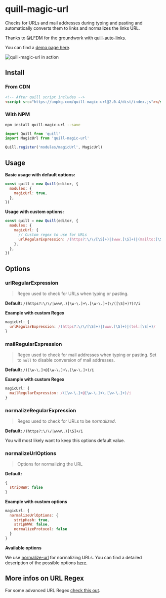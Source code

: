 # quill-magic-url

Checks for URLs and mail addresses during typing and pasting and automatically converts them to links and normalizes the links URL.

Thanks to [@LFDM](https://github.com/LFDM) for the groundwork with [quill-auto-links](https://github.com/SmallImprovements/quill-auto-links).

You can find a [demo page here](https://visualjerk.github.io/quill-magic-url/).

![quill-magic-url in action](https://github.com/visualjerk/quill-magic-url/blob/master/docs/quill-magic-url.gif?raw=true)

## Install

### From CDN

```html
<!-- After quill script includes -->
<script src="https://unpkg.com/quill-magic-url@2.0.4/dist/index.js"></script>
```

### With NPM

```bash
npm install quill-magic-url --save
```

```javascript
import Quill from 'quill'
import MagicUrl from 'quill-magic-url'

Quill.register('modules/magicUrl', MagicUrl)
```

## Usage

**Basic usage with default options:**

```javascript
const quill = new Quill(editor, {
  modules: {
    magicUrl: true,
  },
})
```

**Usage with custom options:**

```javascript
const quill = new Quill(editor, {
  modules: {
    magicUrl: {
      // Custom regex to use for URLs
      urlRegularExpression: /(https?:\/\/[\S]+)|(www.[\S]+)|(mailto:[\S]+)|(tel:[\S]+)/
    },
  },
})
```

## Options

### urlRegularExpression

> Regex used to check for URLs when typing or pasting.

**Default:** `/(https?:\/\/|www\.)[\w-\.]+\.[\w-\.]+(\/([\S]+)?)?/i`

**Example with custom Regex**

```javascript
magicUrl: {
  urlRegularExpression: /(https?:\/\/[\S]+)|(www.[\S]+)|(tel:[\S]+)/
}
```

### mailRegularExpression

> Regex used to check for mail addresses when typing or pasting. Set to `null` to disable conversion of mail addresses.

**Default:** `/([\w-\.]+@[\w-\.]+\.[\w-\.]+)/i`

**Example with custom Regex**

```javascript
magicUrl: {
  mailRegularExpression: /([\w-\.]+@[\w-\.]+\.[\w-\.]+)/i
}
```

### normalizeRegularExpression

> Regex used to check for URLs to be _normalized_.

**Default:** `/(https?:\/\/|www\.)[\S]+/i`

You will most likely want to keep this options default value.

### normalizeUrlOptions

> Options for normalizing the URL

**Default:**

```javascript
{
  stripWWW: false
}
```

**Example with custom options**

```javascript
magicUrl: {
  normalizeUrlOptions: {
    stripHash: true,
    stripWWW: false,
    normalizeProtocol: false
  }
}
```

**Available options**

We use [normalize-url](https://github.com/sindresorhus/normalize-url) for normalizing URLs. You can find a detailed description of the possible options [here](https://github.com/sindresorhus/normalize-url#api).

## More infos on URL Regex

For some advanced URL Regex [check this out](https://mathiasbynens.be/demo/url-regex).
